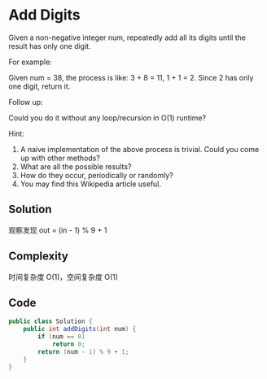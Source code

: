 # Add Digits

Given a non-negative integer num, repeatedly add all its digits until the result has only one digit.

For example:

Given num = 38, the process is like: 3 + 8 = 11, 1 + 1 = 2. Since 2 has only one digit, return it.

Follow up:

Could you do it without any loop/recursion in O(1) runtime?

Hint:

1. A naive implementation of the above process is trivial. Could you come up with other methods?
2. What are all the possible results?
3. How do they occur, periodically or randomly?
4. You may find this Wikipedia article useful.

## Solution

观察发现 out = (in - 1) % 9 + 1

## Complexity

时间复杂度 O(1)，空间复杂度 O(1) 

## Code 

```java
public class Solution {
    public int addDigits(int num) {
        if (num == 0)
            return 0;
        return (num - 1) % 9 + 1;
    }
}
```

